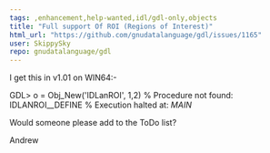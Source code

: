 ```yaml
---
tags: ,enhancement,help-wanted,idl/gdl-only,objects
title: "Full support Of ROI (Regions of Interest)"
html_url: "https://github.com/gnudatalanguage/gdl/issues/1165"
user: SkippySky
repo: gnudatalanguage/gdl
---
```


I get this in v1.01 on WIN64:-

GDL> o = Obj_New('IDLanROI', 1,2)
% Procedure not found: IDLANROI__DEFINE
% Execution halted at: $MAIN$

Would someone please add to the ToDo list?

Andrew